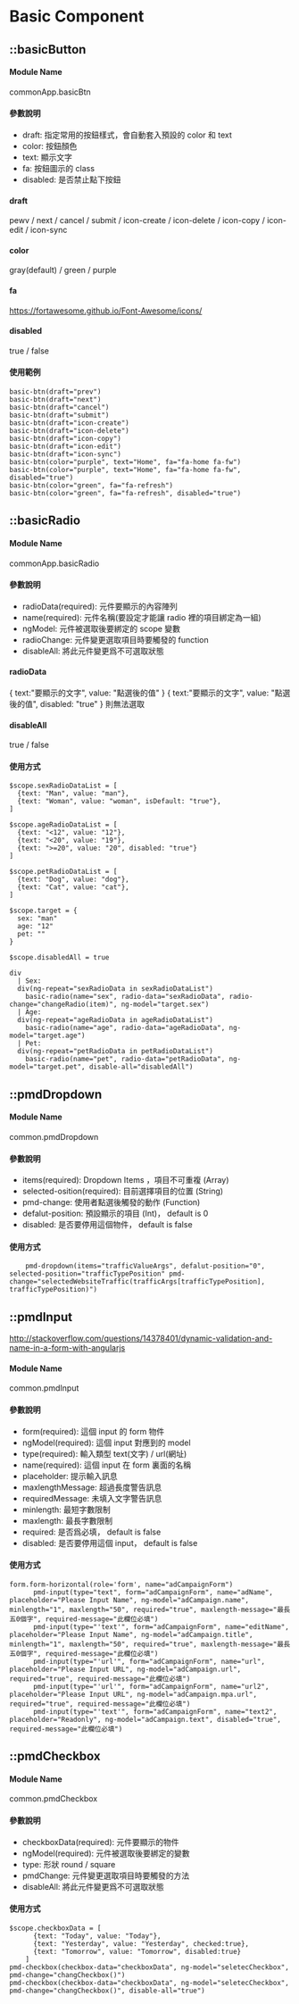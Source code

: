 

# Basic Component

## ::basicButton  
#### Module Name
commonApp.basicBtn

#### 參數說明
* draft: 指定常用的按鈕樣式，會自動套入預設的 color 和 text
* color: 按鈕顏色
* text: 顯示文字
* fa: 按鈕圖示的 class
* disabled: 是否禁止點下按鈕
 
#### draft
pewv / next / cancel / submit / icon-create / icon-delete / icon-copy / icon-edit / icon-sync

#### color
gray(default) / green / purple

#### fa
https://fortawesome.github.io/Font-Awesome/icons/

#### disabled
true / false
   
#### 使用範例
    
```
basic-btn(draft="prev")
basic-btn(draft="next")
basic-btn(draft="cancel")
basic-btn(draft="submit")
basic-btn(draft="icon-create")
basic-btn(draft="icon-delete")
basic-btn(draft="icon-copy")
basic-btn(draft="icon-edit")
basic-btn(draft="icon-sync")
basic-btn(color="purple", text="Home", fa="fa-home fa-fw")
basic-btn(color="purple", text="Home", fa="fa-home fa-fw", disabled="true")
basic-btn(color="green", fa="fa-refresh")
basic-btn(color="green", fa="fa-refresh", disabled="true")
```

## ::basicRadio
#### Module Name
commonApp.basicRadio

#### 參數說明
* radioData(required): 元件要顯示的內容陣列
* name(required): 元件名稱(要設定才能讓 radio 裡的項目綁定為一組)
* ngModel: 元件被選取後要綁定的 scope 變數
* radioChange: 元件變更選取項目時要觸發的 function
* disableAll: 將此元件變更爲不可選取狀態

#### radioData
{ text:"要顯示的文字", value: "點選後的值" } 
{ text:"要顯示的文字", value: "點選後的值", disabled: "true" } 則無法選取

#### disableAll
true / false

#### 使用方式
```
$scope.sexRadioDataList = [
  {text: "Man", value: "man"},
  {text: "Woman", value: "woman", isDefault: "true"},
]

$scope.ageRadioDataList = [
  {text: "<12", value: "12"},
  {text: "<20", value: "19"},
  {text: ">=20", value: "20", disabled: "true"}
]

$scope.petRadioDataList = [
  {text: "Dog", value: "dog"},
  {text: "Cat", value: "cat"},
]

$scope.target = {
  sex: "man"
  age: "12"
  pet: ""
}

$scope.disabledAll = true
```
```
div
  | Sex:
  div(ng-repeat="sexRadioData in sexRadioDataList")
    basic-radio(name="sex", radio-data="sexRadioData", radio-change="changeRadio(item)", ng-model="target.sex")
  | Age:
  div(ng-repeat="ageRadioData in ageRadioDataList")
    basic-radio(name="age", radio-data="ageRadioData", ng-model="target.age")
  | Pet:
  div(ng-repeat="petRadioData in petRadioDataList")
    basic-radio(name="pet", radio-data="petRadioData", ng-model="target.pet", disable-all="disabledAll")
```

## ::pmdDropdown  
#### Module Name
common.pmdDropdown


#### 參數說明
* items(required): Dropdown Items ，項目不可重複 (Array)
* selected-osition(required): 目前選擇項目的位置 (String)
* pmd-change: 使用者點選後觸發的動作 (Function)
* defalut-position: 預設顯示的項目 (Int)， default is 0
* disabled: 是否要停用這個物件， default is false
   
#### 使用方式
    
```
    pmd-dropdown(items="trafficValueArgs", defalut-position="0", selected-position="trafficTypePosition" pmd-change="selectedWebsiteTraffic(trafficArgs[trafficTypePosition], trafficTypePosition)")
```

## ::pmdInput
http://stackoverflow.com/questions/14378401/dynamic-validation-and-name-in-a-form-with-angularjs
#### Module Name
common.pmdInput


#### 參數說明
* form(required): 這個 input 的 form 物件
* ngModel(required): 這個 input 對應到的 model
* type(required): 輸入類型 text(文字) / url(網址)
* name(required): 這個 input 在 form 裏面的名稱
* placeholder: 提示輸入訊息
* maxlengthMessage: 超過長度警告訊息
* requiredMessage: 未填入文字警告訊息
* minlength: 最短字數限制
* maxlength: 最長字數限制
* required: 是否爲必填， default is false
* disabled: 是否要停用這個 input， default is false
   
#### 使用方式

```
form.form-horizontal(role='form', name="adCampaignForm")
      pmd-input(type="text", form="adCampaignForm", name="adName", placeholder="Please Input Name", ng-model="adCampaign.name", minlength="1", maxlength="50", required="true", maxlength-message="最長五0個字", required-message="此欄位必填")
      pmd-input(type="'text'", form="adCampaignForm", name="editName", placeholder="Please Input Name", ng-model="adCampaign.title", minlength="1", maxlength="50", required="true", maxlength-message="最長五0個字", required-message="此欄位必填")
      pmd-input(type="'url'", form="adCampaignForm", name="url", placeholder="Please Input URL", ng-model="adCampaign.url", required="true", required-message="此欄位必填")
      pmd-input(type="'url'", form="adCampaignForm", name="url2", placeholder="Please Input URL", ng-model="adCampaign.mpa.url", required="true", required-message="此欄位必填")
      pmd-input(type="'text'", form="adCampaignForm", name="text2", placeholder="Readonly", ng-model="adCampaign.text", disabled="true", required-message="此欄位必填")
```

## ::pmdCheckbox
#### Module Name
common.pmdCheckbox


#### 參數說明
* checkboxData(required): 元件要顯示的物件
* ngModel(required): 元件被選取後要綁定的變數
* type: 形狀 round / square
* pmdChange: 元件變更選取項目時要觸發的方法
* disableAll: 將此元件變更爲不可選取狀態

#### 使用方式

```
$scope.checkboxData = [
      {text: "Today", value: "Today"},
      {text: "Yesterday", value: "Yesterday", checked:true},
      {text: "Tomorrow", value: "Tomorrow", disabled:true}
    ]
pmd-checkbox(checkbox-data="checkboxData", ng-model="seletecCheckbox", pmd-change="changCheckbox()")  
pmd-checkbox(checkbox-data="checkboxData", ng-model="seletecCheckbox", pmd-change="changCheckbox()", disable-all="true")
```
